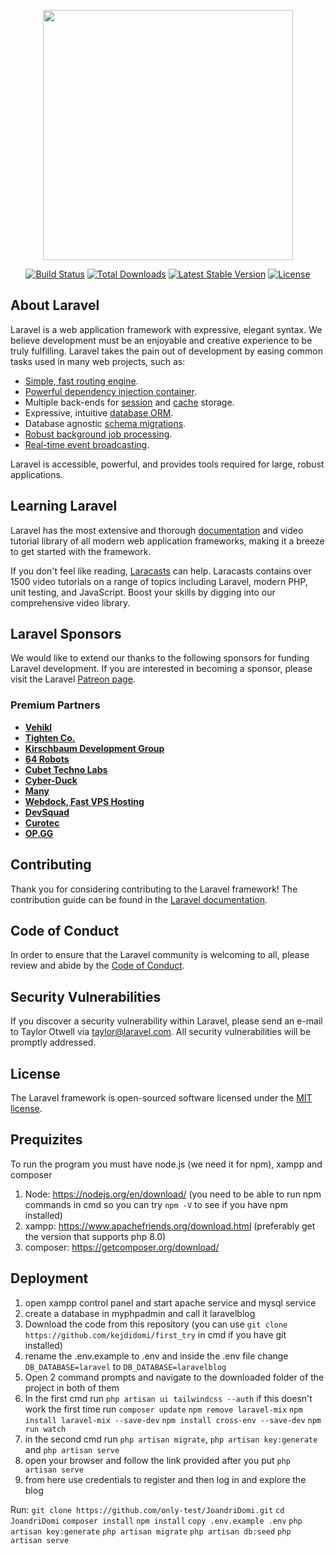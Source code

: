 <p align="center"><a href="https://laravel.com" target="_blank"><img src="https://raw.githubusercontent.com/laravel/art/master/logo-lockup/5%20SVG/2%20CMYK/1%20Full%20Color/laravel-logolockup-cmyk-red.svg" width="400"></a></p>

<p align="center">
<a href="https://travis-ci.org/laravel/framework"><img src="https://travis-ci.org/laravel/framework.svg" alt="Build Status"></a>
<a href="https://packagist.org/packages/laravel/framework"><img src="https://img.shields.io/packagist/dt/laravel/framework" alt="Total Downloads"></a>
<a href="https://packagist.org/packages/laravel/framework"><img src="https://img.shields.io/packagist/v/laravel/framework" alt="Latest Stable Version"></a>
<a href="https://packagist.org/packages/laravel/framework"><img src="https://img.shields.io/packagist/l/laravel/framework" alt="License"></a>
</p>

## About Laravel

Laravel is a web application framework with expressive, elegant syntax. We believe development must be an enjoyable and creative experience to be truly fulfilling. Laravel takes the pain out of development by easing common tasks used in many web projects, such as:

- [Simple, fast routing engine](https://laravel.com/docs/routing).
- [Powerful dependency injection container](https://laravel.com/docs/container).
- Multiple back-ends for [session](https://laravel.com/docs/session) and [cache](https://laravel.com/docs/cache) storage.
- Expressive, intuitive [database ORM](https://laravel.com/docs/eloquent).
- Database agnostic [schema migrations](https://laravel.com/docs/migrations).
- [Robust background job processing](https://laravel.com/docs/queues).
- [Real-time event broadcasting](https://laravel.com/docs/broadcasting).

Laravel is accessible, powerful, and provides tools required for large, robust applications.

## Learning Laravel

Laravel has the most extensive and thorough [documentation](https://laravel.com/docs) and video tutorial library of all modern web application frameworks, making it a breeze to get started with the framework.

If you don't feel like reading, [Laracasts](https://laracasts.com) can help. Laracasts contains over 1500 video tutorials on a range of topics including Laravel, modern PHP, unit testing, and JavaScript. Boost your skills by digging into our comprehensive video library.

## Laravel Sponsors

We would like to extend our thanks to the following sponsors for funding Laravel development. If you are interested in becoming a sponsor, please visit the Laravel [Patreon page](https://patreon.com/taylorotwell).

### Premium Partners

- **[Vehikl](https://vehikl.com/)**
- **[Tighten Co.](https://tighten.co)**
- **[Kirschbaum Development Group](https://kirschbaumdevelopment.com)**
- **[64 Robots](https://64robots.com)**
- **[Cubet Techno Labs](https://cubettech.com)**
- **[Cyber-Duck](https://cyber-duck.co.uk)**
- **[Many](https://www.many.co.uk)**
- **[Webdock, Fast VPS Hosting](https://www.webdock.io/en)**
- **[DevSquad](https://devsquad.com)**
- **[Curotec](https://www.curotec.com/)**
- **[OP.GG](https://op.gg)**

## Contributing

Thank you for considering contributing to the Laravel framework! The contribution guide can be found in the [Laravel documentation](https://laravel.com/docs/contributions).

## Code of Conduct

In order to ensure that the Laravel community is welcoming to all, please review and abide by the [Code of Conduct](https://laravel.com/docs/contributions#code-of-conduct).

## Security Vulnerabilities

If you discover a security vulnerability within Laravel, please send an e-mail to Taylor Otwell via [taylor@laravel.com](mailto:taylor@laravel.com). All security vulnerabilities will be promptly addressed.

## License

The Laravel framework is open-sourced software licensed under the [MIT license](https://opensource.org/licenses/MIT).



## Prequizites
To run the program you must have node.js (we need it for npm), xampp and composer
1. Node: https://nodejs.org/en/download/  (you need to be able to run npm commands in cmd so you can try `npm -V` to see if you have npm installed)
2. xampp: https://www.apachefriends.org/download.html  (preferably get the version that supports php 8.0)
3. composer: https://getcomposer.org/download/
## Deployment
1. open xampp control panel and start apache service and mysql service 
2. create a database in myphpadmin and call it laravelblog
3. Download the code from this repository (you can use `git clone https://github.com/kejdidomi/first_try` in cmd if you have git installed)
4. rename the .env.example to .env and inside the .env file change `DB_DATABASE=laravel` to `DB_DATABASE=laravelblog`
5. Open 2 command prompts and navigate to the downloaded folder of the project in both of them
6. In the first cmd run `php artisan ui tailwindcss --auth` if this doesn't work the first time run `composer update` `npm remove laravel-mix` `npm install laravel-mix --save-dev` `npm install cross-env --save-dev` `npm run watch`
7. in the second cmd run `php artisan migrate`, `php artisan key:generate` and `php artisan serve`
8. open your browser and follow the link provided after you put `php artisan serve`
9. from here use credentials to register and then log in and explore the blog


Run:
`git clone https://github.com/only-test/JoandriDomi.git`
`cd JoandriDomi`
`composer install`
`npm install`
`copy .env.example .env`
`php artisan key:generate`
`php artisan migrate`
`php artisan db:seed`
`php artisan serve`
